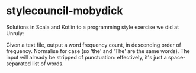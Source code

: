 # stylecouncil-mobydick
Solutions in Scala and Kotlin to a programming style exercise we did at Unruly:

Given a text file, output a word frequency count, in descending order of frequency. Normalise for case (so 'the' and 'The' are the same words). The input will already be stripped of punctuation: effectively, it's just a space-separated list of words.

